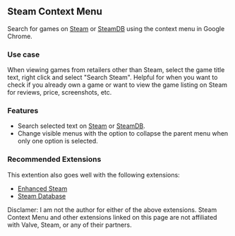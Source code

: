 Steam Context Menu
------------------

Search for games on [Steam](http://store.steampowered.com/) or [SteamDB](https://steamdb.info/) using the context menu in Google Chrome.

### Use case
When viewing games from retailers other than Steam, select the game title text, right click and select "Search Steam".  Helpful for when you want to check if you already own a game or want to view the game listing on Steam for reviews, price, screenshots, etc.

### Features
* Search selected text on [Steam](http://store.steampowered.com/) or [SteamDB](https://steamdb.info/).
* Change visible menus with the option to collapse the parent menu when only one option is selected.

### Recommended Extensions
This extention also goes well with the following extensions:
* [Enhanced Steam](https://www.enhancedsteam.com/)
* [Steam Database](https://steamdb.info/extension/)

Disclamer: I am not the author for either of the above extensions.  Steam Context Menu and other extensions linked on this page are not affiliated with Valve, Steam, or any of their partners. 

